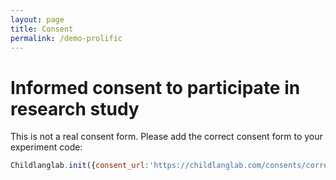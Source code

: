 ```yaml
---
layout: page
title: Consent
permalink: /demo-prolific
---
```


# Informed consent to participate in research study

This is not a real consent form. Please add the correct consent form to your experiment code:

```javascript
Childlanglab.init({consent_url:'https://childlanglab.com/consents/correct-consent-here'})
```
